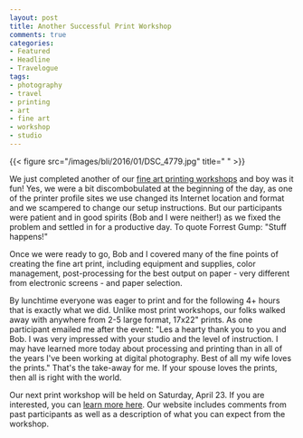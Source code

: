 ```yaml
---
layout: post
title: Another Successful Print Workshop
comments: true
categories:
- Featured
- Headline
- Travelogue
tags:
- photography
- travel
- printing
- art
- fine art
- workshop
- studio
---
```


{{< figure src="/images/bli/2016/01/DSC_4779.jpg" title="  " >}}

We just completed another of our [fine art printing workshops](http://www.lesterpickerphoto.com/workshops/upcoming-workshops.html#printing) and boy was it fun! Yes, we were a bit discombobulated at the beginning of the day, as one of the printer profile sites we use changed its Internet location and format and we scampered to change our setup instructions. But our participants were patient and in good spirits (Bob and I were neither!) as we fixed the problem and settled in for a productive day. To quote Forrest Gump: "Stuff happens!"

<!--more-->

Once we were ready to go, Bob and I covered many of the fine points of creating the fine art print, including equipment and supplies, color management, post-processing for the best output on paper - very different from electronic screens - and paper selection. 

By lunchtime everyone was eager to print and for the following 4+ hours that is exactly what we did. Unlike most print workshops, our folks walked away with anywhere from 2-5 large format, 17x22" prints. As one participant emailed me after the event: "Les a hearty thank you to you and Bob. I was very impressed with your studio and the level of instruction.  I may have learned more today about processing and printing than in all of the years I've been working at digital photography. Best of all my wife loves the prints." That's the take-away for me. If your spouse loves the prints, then all is right with the world. 

Our next print workshop will be held on Saturday, April 23. If you are interested, you can [learn more here](http://www.lesterpickerphoto.com/workshops/upcoming-workshops.html#printing). Our website includes comments from past participants as well as a description of what you can expect from the workshop.

